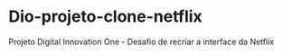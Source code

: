 # Dio-projeto-clone-netflix
Projeto Digital Innovation One - Desafio de recriar a interface da Netflix
